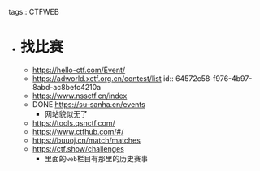 tags:: CTFWEB

- # 找比赛
	- https://hello-ctf.com/Event/
	- https://adworld.xctf.org.cn/contest/list
	  id:: 64572c58-f976-4b97-8abd-ac8befc4210a
	- https://www.nssctf.cn/index
	- DONE ~~https://su-sanha.cn/events~~
		- 网站貌似无了
	- https://tools.qsnctf.com/
	- https://www.ctfhub.com/#/
	- https://buuoj.cn/match/matches
	- https://ctf.show/challenges
		- 里面的`web`栏目有那里的历史赛事